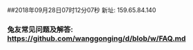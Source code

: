 ##2018年09月28日07时12分07秒 新址: 159.65.84.140
### 兔友常见问题及解答: https://github.com/wanggonging/d/blob/w/FAQ.md
